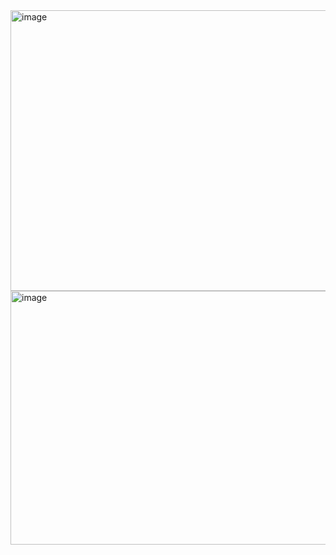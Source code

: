 
<img width="705" height="449" alt="image" src="https://github.com/user-attachments/assets/b67b3643-ace5-4502-a63f-5bce3be8965b" />


<img width="797" height="406" alt="image" src="https://github.com/user-attachments/assets/67f944cd-ec18-4c0b-9215-e2ae69ac7d09" />
